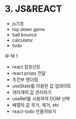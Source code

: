 # 3. JS&REACT
* js기초
* top down game
* ball bounce
* calculator
* todo

中 택 1

* react 컴포넌트
* react props 전달
* 조건부 렌더링
* useState를 이용한 값 업데이트
* 여러개의 값 관리하기
* useRef를 사용하여 DOM 선택
* 배열의 값 추가, 제거, etc
* react-todo 만들어보기